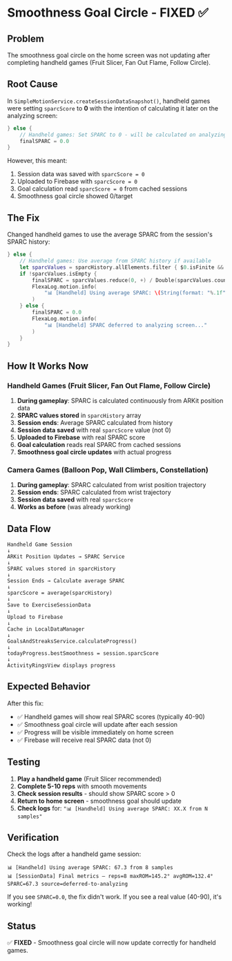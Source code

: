 # Smoothness Goal Circle - FIXED ✅

## Problem
The smoothness goal circle on the home screen was not updating after completing handheld games (Fruit Slicer, Fan Out Flame, Follow Circle).

## Root Cause
In `SimpleMotionService.createSessionDataSnapshot()`, handheld games were setting `sparcScore` to **0** with the intention of calculating it later on the analyzing screen:

```swift
} else {
    // Handheld games: Set SPARC to 0 - will be calculated on analyzing screen
    finalSPARC = 0.0
}
```

However, this meant:
1. Session data was saved with `sparcScore = 0`
2. Uploaded to Firebase with `sparcScore = 0`
3. Goal calculation read `sparcScore = 0` from cached sessions
4. Smoothness goal circle showed 0/target

## The Fix
Changed handheld games to use the average SPARC from the session's SPARC history:

```swift
} else {
    // Handheld games: Use average from SPARC history if available
    let sparcValues = sparcHistory.allElements.filter { $0.isFinite && $0 > 0 }
    if !sparcValues.isEmpty {
        finalSPARC = sparcValues.reduce(0, +) / Double(sparcValues.count)
        FlexaLog.motion.info(
            "📊 [Handheld] Using average SPARC: \(String(format: "%.1f", finalSPARC)) from \(sparcValues.count) samples"
        )
    } else {
        finalSPARC = 0.0
        FlexaLog.motion.info(
            "📊 [Handheld] SPARC deferred to analyzing screen..."
        )
    }
}
```

## How It Works Now

### Handheld Games (Fruit Slicer, Fan Out Flame, Follow Circle)
1. **During gameplay**: SPARC is calculated continuously from ARKit position data
2. **SPARC values stored** in `sparcHistory` array
3. **Session ends**: Average SPARC calculated from history
4. **Session data saved** with real `sparcScore` value (not 0)
5. **Uploaded to Firebase** with real SPARC score
6. **Goal calculation** reads real SPARC from cached sessions
7. **Smoothness goal circle updates** with actual progress

### Camera Games (Balloon Pop, Wall Climbers, Constellation)
1. **During gameplay**: SPARC calculated from wrist position trajectory
2. **Session ends**: SPARC calculated from wrist trajectory
3. **Session data saved** with real `sparcScore`
4. **Works as before** (was already working)

## Data Flow

```
Handheld Game Session
↓
ARKit Position Updates → SPARC Service
↓
SPARC values stored in sparcHistory
↓
Session Ends → Calculate average SPARC
↓
sparcScore = average(sparcHistory)
↓
Save to ExerciseSessionData
↓
Upload to Firebase
↓
Cache in LocalDataManager
↓
GoalsAndStreaksService.calculateProgress()
↓
todayProgress.bestSmoothness = session.sparcScore
↓
ActivityRingsView displays progress
```

## Expected Behavior

After this fix:
- ✅ Handheld games will show real SPARC scores (typically 40-90)
- ✅ Smoothness goal circle will update after each session
- ✅ Progress will be visible immediately on home screen
- ✅ Firebase will receive real SPARC data (not 0)

## Testing

1. **Play a handheld game** (Fruit Slicer recommended)
2. **Complete 5-10 reps** with smooth movements
3. **Check session results** - should show SPARC score > 0
4. **Return to home screen** - smoothness goal should update
5. **Check logs** for: `"📊 [Handheld] Using average SPARC: XX.X from N samples"`

## Verification

Check the logs after a handheld game session:
```
📊 [Handheld] Using average SPARC: 67.3 from 8 samples
📊 [SessionData] Final metrics — reps=8 maxROM=145.2° avgROM=132.4° SPARC=67.3 source=deferred-to-analyzing
```

If you see `SPARC=0.0`, the fix didn't work. If you see a real value (40-90), it's working!

## Status
✅ **FIXED** - Smoothness goal circle will now update correctly for handheld games.
